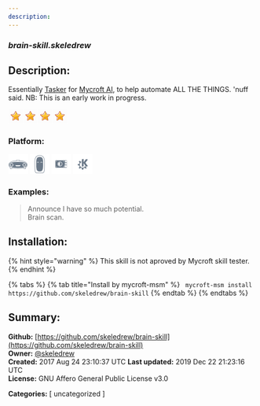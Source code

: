 ```yaml
---
description: 
---
```


### _brain-skill.skeledrew_  
## Description:  
Essentially [Tasker](http://tasker.dinglisch.net/) for [Mycroft AI](https://mycroft.ai/), to help automate ALL THE THINGS. 'nuff said. NB: This is an early work in progress.  
  
![](../.gitbook/assets/star.png)![](../.gitbook/assets/star.png)![](../.gitbook/assets/star.png)![](../.gitbook/assets/star.png)  
  
### Platform:  
 ![Mark I](../.gitbook/assets/mark-1-icon.png)  ![Mark II](../.gitbook/assets/mark-2-icon.png)  ![Picroft](../.gitbook/assets/picroft-icon.png)  ![plasmoid](../.gitbook/assets/kde.png)   
### Examples:  
> Announce I have so much potential.  
> Brain scan.  
  
## Installation:  
{% hint style="warning" %}
This skill is not aproved by Mycroft skill tester.
{% endhint %}
    
{% tabs %}
{% tab title="Install by mycroft-msm" %}
``` mycroft-msm install https://github.com/skeledrew/brain-skill```
{% endtab %}
  {% endtabs %}
    
## Summary:  
**Github:** [https://github.com/skeledrew/brain-skill](https://github.com/skeledrew/brain-skill)  
**Owner:** [@skeledrew](https://github.com/skeledrew)  
**Created:** 2017 Aug 24 23:10:37 UTC  **Last updated:** 2019 Dec 22 21:23:16 UTC  
**License:** GNU Affero General Public License v3.0  
  
**Categories:** [ uncategorized ]   
